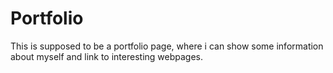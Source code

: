 # Portfolio
This is supposed to be a portfolio page, where i can show some information about myself and link to interesting webpages.
